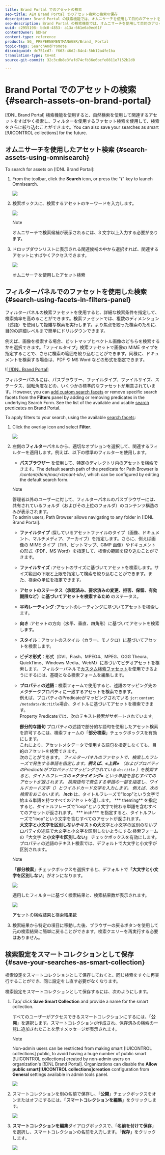 ```yaml
---
title: Brand Portal でのアセットの検索
seo-title: AEM Brand Portal でのアセット検索と検索の保存
description: Brand Portal の検索機能では、オムニサーチを使用して目的のアセットをすばやく検索し、検索フィルターを使用して検索をさらに絞り込むことができます。検索設定をスマートコレクションとして保存しておき、後で呼び出すこともできます。
seo-description: Brand Portal の検索機能では、オムニサーチを使用して目的のアセットをすばやく検索し、検索フィルターを使用して検索をさらに絞り込むことができます。検索設定をスマートコレクションとして保存しておき、後で呼び出すこともできます。
uuid: c2955198- bdc0-4853- a13a-661e6a9ec61f
contentOwner: bDHar
content-type: reference
products: SG_ PREPERNEMENTMANAGER/Brand_ Portal
topic-tags: SearchAndPromote
discoiquuid: dc751cd7- f663-46d2-84c4-5bb12a4fe1ba
translation-type: tm+mt
source-git-commit: 32c3cdb8e3fafd74cfb36e6bcfe0811e7152b2d0

---
```



# Brand Portal でのアセットの検索 {#search-assets-on-brand-portal}

[!DNL Brand Portal] 検索機能を使用すると、自然検索を使用して関連するアセットをすばやく検索し、フィルターを使用するファセット検索を使用して、検索をさらに絞り込むことができます。You can also save your searches as smart [!UICONTROL collections] for the future.

## オムニサーチを使用したアセット検索 {#search-assets-using-omnisearch}

To search for assets on [!DNL Brand Portal]:

1. From the toolbar, click the **Search** icon, or press the "**/**" key to launch Omnisearch.

   ![](assets/omnisearchicon-1.png)

2. 検索ボックスに、検索するアセットのキーワードを入力します。

   ![](assets/omnisearch.png)

   >[!NOTE]
   >
   >オムニサーチで検索候補が表示されるには、3 文字以上入力する必要があります。

3. ドロップダウンリストに表示される関連候補の中から選択すれば、関連するアセットにすばやくアクセスできます。

   ![](assets/assets-search-result.png)

   オムニサーチを使用したアセット検索

## フィルターパネルでのファセットを使用した検索 {#search-using-facets-in-filters-panel}

フィルターパネルの検索ファセットを使用すると、詳細な検索条件を指定して、検索効率を高めることができます。検索ファセットでは、複数のディメンション（述語）を使用して複雑な検索を実行します。より焦点を絞った検索のために、目的の詳細レベルまで簡単にドリルダウンできます。

例えば、画像を検索する場合、ビットマップとベクトル画像のどちらを検索するかを選択できます。「ファイルタイプ」検索ファセットで画像の MIME タイプを指定することで、さらに検索の範囲を絞り込むことができます。同様に、ドキュメントを検索する場合は、PDF や MS Word などの形式を指定できます。

![[ [!DNL Brand Portal]](assets/file-type-search.png "!DNLブランドポータル]")

フィルターパネルには、パスブラウザー、ファイルタイプ、ファイルサイズ、ステータス、回転角度などの、いくつかの標準的なファセットが用意されています。However, you can [add custom search facets](../using/brand-portal-search-facets.md) or remove specific search facets from the **Filters** panel by adding or removing predicates in the underlying Search Form. See the list of the available and usable [search predicates on Brand Portal](../using/brand-portal-search-facets.md#list-of-search-predicates).

To apply filters to your search, using the available [search facets](../using/brand-portal-search-facets.md):

1. Click the overlay icon and select **Filter**.

   ![](assets/selectorrail.png)

2. 左側の&#x200B;**フィルター**&#x200B;パネルから、適切なオプションを選択して、関連するフィルターを適用します。例えば、以下の標準のフィルターを使用します。

   * **パスブラウザー** を使用して、特定のディレクトリ内のアセットを検索できます。The default search path of the predicate for Path Browser is */content/dam/mac/&lt;tenant-id&gt;/*, which can be configured by editing the default search form.
   >[!NOTE]
   >
   >管理者以外のユーザーに対して、フィルターパネルのパスブラウザーには、共有されているフォルダ（およびその上位のフォルダ）のコンテンツ構造のみが表示されます。\
   >To admin users, Path Browser allows navigating to any folder in [!DNL Brand Portal].

   * **ファイルタイプ** :探しているアセットファイルのタイプ（画像、ドキュメント、マルチメディア、アーカイブ）を指定します。さらに、例えば画像の MIME タイプ（Tiff、ビットマップ、GIMP 画像）やドキュメントの形式（PDF、MS Word）を指定して、検索の範囲を絞り込むことができます。
   * **ファイルサイズ** :アセットのサイズに基づいてアセットを検索します。サイズ範囲の下限と上限を指定して検索を絞り込むことができます。また、検索の単位を指定できます。
   * **アセットのステータス（承認済み、要求済みの変更、拒否、保留、有効期限など）に基づいてアセットを検索するため** のステータス。
   * **平均レーティング** :アセットのレーティングに基づいてアセットを検索します。
   * **向き** :アセットの方向（水平、垂直、四角形）に基づいてアセットを検索します。
   * **スタイル**：アセットのスタイル（カラー、モノクロ）に基づいてアセットを検索します。
   * **ビデオ形式**：形式（DVI、Flash、MPEG4、MPEG、OGG Theora、QuickTime、Windows Media、WebM）に基づいてビデオアセットを検索します。
   フィルターパネルで[カスタム検索ファセット](../using/brand-portal-search-facets.md)を使用できるようにするには、基礎となる検索フォームを編集します。

   * **プロパティの述語**：検索フォームで使用すると、述語のマッピング先のメタデータプロパティに一致するアセットを検索できます。\
      例えば、プロパティのPredicateがマッピングされている `jcr:content /metadata/dc:title`場合、タイトルに基づいてアセットを検索できます。\
      Property Predicateでは、次のテキスト検索がサポートされています。

      **部分的な語句**
プロパティの述語で部分的な語句を使用したアセット検索を許可するには、検索フォームの「**部分検索**」チェックボックスを有効にします。\
      これにより、アセットメタデータで使用する語句を指定しなくても、目的のアセットを検索できます。\
      次のことができます。
*フィルターパネルのファセットで、検索したフレーズで発生する単語を指定します。**例えば、«上昇»** （およびプロパティのPredicateがプロパティにマッピングされている `dc:title` ）を検索すると、タイトルフレーズの **«クライミング»** という単語を含むすべてのアセットが返されます。
*検索語句で発生する単語の一部を指定し、ワイルドカード文字（*）とワイルドカード文字を入力します。
例えば、次の検索をおこないます。
      **inch*** は、タイトルフレーズで"loop"という文字で始まる単語を持つすべてのアセットを返します。
      *** theming** を指定すると、タイトルフレーズで"loop"という文字で終わる単語を含むすべてのアセットが返されます。
      *** inch*** を指定すると、タイトルフレーズで"loop"という文字を含むすべてのアセットが返されます。\
      **大文字と小文字を区別しないテキストの大**&#x200B;文字と小文字の区別のないプロパティの述語で大文字と小文字を区別しないようにする:検索フォームの「大文字 **と小文字を区別しない」** チェックボックスを有効にします。プロパティの述語のテキスト検索では、デフォルトで大文字と小文字が区別されます。
   >[!NOTE]
   >
   >「**部分検索**」チェックボックスを選択すると、デフォルトで「**大文字と小文字を区別しない**」がオンになります。

   ![](assets/wildcard-prop-1.png)

   適用したフィルターに基づく検索結果と、検索結果数が表示されます。

   ![](assets/omnisearch-with-filters.png)

   アセットの検索結果と検索結果数

3. 検索結果から特定の項目に移動した後、ブラウザーの戻るボタンを使用して元の検索結果に簡単に戻ることができます。検索クエリーを再実行する必要はありません。

## 検索設定をスマートコレクションとして保存 {#save-your-searches-as-smart-collection}

検索設定をスマートコレクションとして保存しておくと、同じ検索をすぐに再実行することができ、同じ設定をし直す必要がなくなります。

検索設定をスマートコレクションとして保存するには、次のようにします。

1. Tap/ click **Save Smart Collection** and provide a name for the smart collection.

   すべてのユーザーがアクセスできるスマートコレクションにするには、「**公開**」を選択します。スマートコレクションが作成され、保存済みの検索の一覧に追加されたことを示すメッセージが表示されます。

   >[!NOTE]
   >
   >Non-admin users can be restricted from making smart [!UICONTROL collections] public, to avoid having a huge number of public smart [!UICONTROL collections] created by non-admin users on organization's [!DNL Brand Portal]. Organizations can disable the **Allow public smart[!UICONTROL collections]creation** configuration from **General** settings available in admin tools panel.

   ![](assets/save_smartcollectionui.png)

1. スマートコレクションを別の名前で保存し、「**公開**」チェックボックスをオンまたはオフにするには、「**スマートコレクションを編集**」をクリックします。

   ![](assets/edit_smartcollection.png)

1. **スマートコレクションを編集**&#x200B;ダイアログボックスで、「**名前を付けて保存**」を選択し、スマートコレクションの名前を入力します。「**保存**」をクリックします。

   ![](assets/saveas_smartsearch.png)
